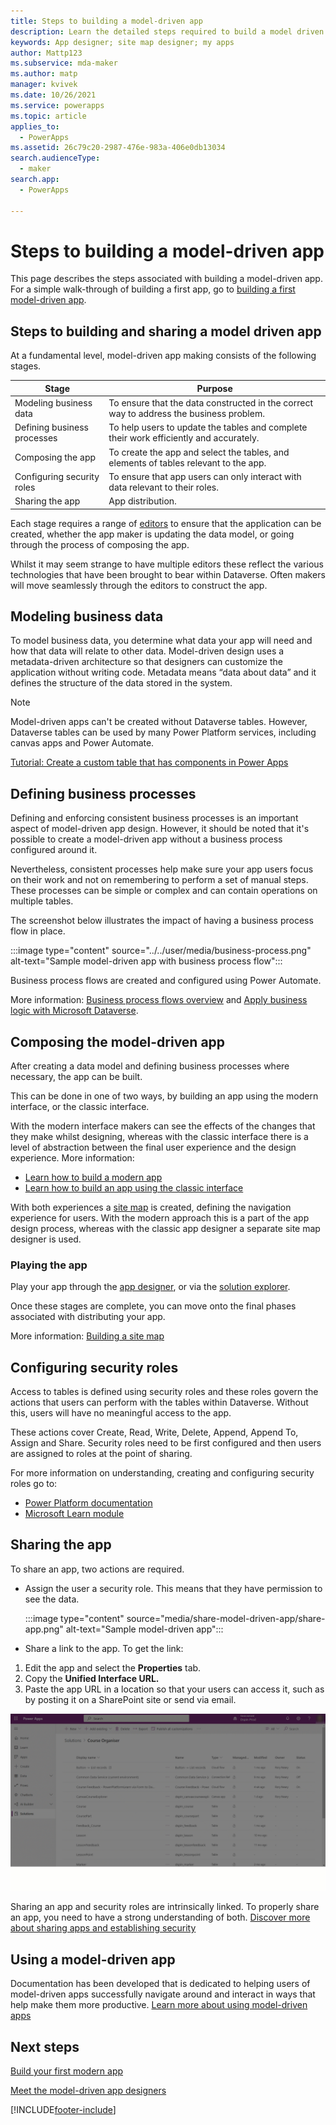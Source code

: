 ```yaml
---
title: Steps to building a model-driven app
description: Learn the detailed steps required to build a model driven app.
keywords: App designer; site map designer; my apps
author: Mattp123
ms.subservice: mda-maker
ms.author: matp
manager: kvivek
ms.date: 10/26/2021
ms.service: powerapps
ms.topic: article
applies_to: 
  - PowerApps
ms.assetid: 26c79c20-2987-476e-983a-406e0db13034
search.audienceType: 
  - maker
search.app: 
  - PowerApps

---
```


# Steps to building a model-driven app

This page describes the steps associated with building a model-driven app. For a simple walk-through of building a first app, go to [building a first model-driven app](build-first-model-driven-app.md).

## Steps to building and sharing a model driven app

At a fundamental level, model-driven app making consists of the following stages.

|Stage|Purpose|
|-----|-------|
|Modeling business data|To ensure that the data constructed in the correct way to address the business problem.
|Defining business processes|To help users to update the tables and complete their work efficiently and accurately.
|Composing the app|To create the app and select the tables, and elements of tables relevant to the app.
|Configuring security roles|To ensure that app users can only interact with data relevant to their roles.
|Sharing the app|App distribution.

Each stage requires a range of [editors](model-driven-designers.md) to ensure that the application can be created, whether the app maker is updating the data model, or going through the process of composing the app.

Whilst it may seem strange to have multiple editors these reflect the various technologies that have been brought to bear within Dataverse. Often makers will move seamlessly through the editors to construct the app.

## Modeling business data

To model business data, you determine what data your app will need and how that data will relate to other data. Model-driven design uses a metadata-driven architecture so that designers can customize the application without writing code. Metadata means “data about data” and it defines the structure of the data stored in the system.

>[!NOTE]
>Model-driven apps can't be created without Dataverse tables. However, Dataverse tables can be used by many Power Platform services, including canvas apps and Power Automate.

[Tutorial: Create a custom table that has components in Power Apps](../data-platform/create-custom-entity.md)

## Defining business processes

Defining and enforcing consistent business processes is an important aspect of model-driven app design. However, it should be noted that it's possible to create a model-driven app without a business process configured around it.

Nevertheless, consistent processes help make sure your app users focus on their work and not on remembering to perform a set of manual steps. These processes can be simple or complex and can contain operations on multiple tables.

The screenshot below illustrates the impact of having a business process flow in place.

:::image type="content" source="../../user/media/business-process.png" alt-text="Sample model-driven app with business process flow":::

Business process flows are created and configured using Power Automate.  

More information: [Business process flows overview](/power-automate/business-process-flows-overview) and [Apply business logic with Microsoft Dataverse](../data-platform/processes.md).

## Composing the model-driven app

After creating a data model and defining business processes where necessary, the app can be built.

This can be done in one of two ways, by building an app using the modern interface, or the classic interface.

With the modern interface makers can see the effects of the changes that they make whilst designing, whereas with the classic interface there is a level of abstraction between the final user experience and the design experience.
More information: 
- [Learn how to build a modern app](build-first-model-driven-app.md)
- [Learn how to build an app using the classic interface](build-first-model-driven-app-classic.md)

With both experiences a [site map](model-driven-app-glossary.md#site-map) is created, defining the navigation experience for users.  With the modern approach this is a part of the app design process, whereas with the classic app designer a separate site map designer is used.

### Playing the app

Play your app through the [app designer](model-driven-app-glossary.md#app-designer), or via the [solution explorer](model-driven-app-glossary.md#solution-explorer).

Once these stages are complete, you can move onto the final phases associated with distributing your app.

More information: [Building a site map](create-site-map-app.md)

## Configuring security roles

Access to tables is defined using security roles and these roles govern the actions that users can perform with the tables within Dataverse. Without this, users will have no meaningful access to the app.

These actions cover Create, Read, Write, Delete, Append, Append To, Assign and Share. Security roles need to be first configured and then users are assigned to roles at the point of sharing.

For more information on understanding, creating and configuring security roles go to:

- [Power Platform documentation](/power-platform/admin/security-roles-privileges)
- [Microsoft Learn module](/learn/modules/get-started-security-roles/)

## Sharing the app

To share an app, two actions are required.

- Assign the user a security role. This means that they have permission to see the data.

   :::image type="content" source="media/share-model-driven-app/share-app.png" alt-text="Sample model-driven app":::

- Share a link to the app. To get the link:

1. Edit the app and select the **Properties** tab.
2. Copy the **Unified Interface URL.**
3. Paste the app URL in a location so that your users can access it, such as by posting it on a SharePoint site or send via email.

!["Acquiring the link for a model-driven app"](media/share-model-driven-app/app-designer-copy-web-url-process.gif "Acquiring the link for a model-driven app")

Sharing an app and security roles are intrinsically linked. To properly share an app, you need to have a strong understanding of both.  [Discover more about sharing apps and establishing security](share-model-driven-app.md)

## Using a model-driven app

Documentation has been developed that is dedicated to helping users of model-driven apps successfully navigate around and interact in ways that help make them more productive. [Learn more about using model-driven apps](/powerapps/user/use-model-driven-apps)

## Next steps

[Build your first modern app](build-first-model-driven-app.md)

[Meet the model-driven app designers](model-driven-designers.md)

[!INCLUDE[footer-include](../../includes/footer-banner.md)]
